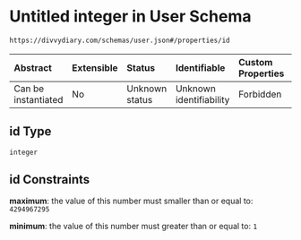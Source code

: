 # Untitled integer in User Schema

```txt
https://divvydiary.com/schemas/user.json#/properties/id
```

| Abstract            | Extensible | Status         | Identifiable            | Custom Properties | Additional Properties | Access Restrictions | Defined In                                                     |
| :------------------ | :--------- | :------------- | :---------------------- | :---------------- | :-------------------- | :------------------ | :------------------------------------------------------------- |
| Can be instantiated | No         | Unknown status | Unknown identifiability | Forbidden         | Allowed               | none                | [user.json\*](../src/schemas/user.json "open original schema") |

## id Type

`integer`

## id Constraints

**maximum**: the value of this number must smaller than or equal to: `4294967295`

**minimum**: the value of this number must greater than or equal to: `1`
